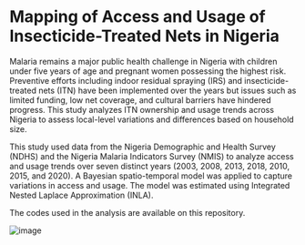 # Mapping of Access and Usage of Insecticide-Treated Nets in Nigeria

Malaria remains a major public health challenge in Nigeria with children under five years of age and pregnant women possessing the highest risk. Preventive efforts including indoor residual spraying (IRS) and insecticide-treated nets (ITN) have been implemented over the years but issues such as limited funding, low net coverage, and cultural barriers have hindered progress. This study analyzes ITN ownership and usage trends across Nigeria to assess local-level variations and differences based on household size.

This study used data from the Nigeria Demographic and Health Survey (NDHS) and the Nigeria Malaria Indicators Survey (NMIS) to analyze access and usage trends over seven distinct years (2003, 2008, 2013, 2018, 2010, 2015, and 2020).
A Bayesian spatio-temporal model was applied to capture variations in access and usage. The model was estimated using Integrated Nested Laplace Approximation (INLA).

The codes used in the analysis are available on this repository. 

![image](https://github.com/user-attachments/assets/3db39b09-5269-486f-8aad-da0cc37bec82)
